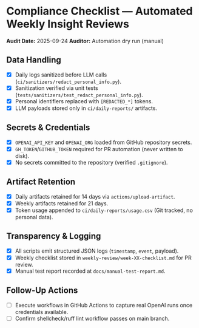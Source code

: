 # Compliance Checklist — Automated Weekly Insight Reviews

**Audit Date:** 2025-09-24
**Auditor:** Automation dry run (manual)

## Data Handling

- [x] Daily logs sanitized before LLM calls (`ci/sanitizers/redact_personal_info.py`).
- [x] Sanitization verified via unit tests (`tests/sanitizers/test_redact_personal_info.py`).
- [x] Personal identifiers replaced with `[REDACTED_*]` tokens.
- [x] LLM payloads stored only in `ci/daily-reports/` artifacts.

## Secrets & Credentials

- [x] `OPENAI_API_KEY` and `OPENAI_ORG` loaded from GitHub repository secrets.
- [x] `GH_TOKEN`/`GITHUB_TOKEN` required for PR automation (never written to disk).
- [x] No secrets committed to the repository (verified `.gitignore`).

## Artifact Retention

- [x] Daily artifacts retained for 14 days via `actions/upload-artifact`.
- [x] Weekly artifacts retained for 21 days.
- [x] Token usage appended to `ci/daily-reports/usage.csv` (Git tracked, no personal data).

## Transparency & Logging

- [x] All scripts emit structured JSON logs (`timestamp`, `event`, payload).
- [x] Weekly checklist stored in `weekly-review/week-XX-checklist.md` for PR review.
- [x] Manual test report recorded at `docs/manual-test-report.md`.

## Follow-Up Actions

- [ ] Execute workflows in GitHub Actions to capture real OpenAI runs once credentials available.
- [ ] Confirm shellcheck/ruff lint workflow passes on main branch.
